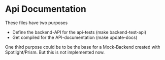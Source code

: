 # Api Documentation
These files have two purposes
- Define the backend-API for the api-tests (make backend-test-api)
- Get compiled for the API-documentation (make update-docs)

One third purpose could be to be the base for a Mock-Backend created with Spotlight/Prism.
But this is not implemented now.